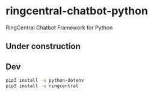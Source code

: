 # ringcentral-chatbot-python
RingCentral Chatbot Framework for Python

## Under construction

## Dev
```bash
pip3 install -u python-dotenv
pip3 install -u ringcentral
```
